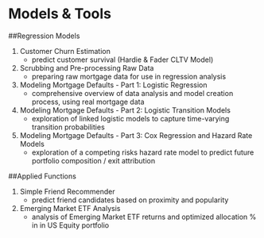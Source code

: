 # Models & Tools

##Regression Models

1. Customer Churn Estimation
    - predict customer survival (Hardie & Fader CLTV Model)
2. Scrubbing and Pre-processing Raw Data
    - preparing raw mortgage data for use in regression analysis
3. Modeling Mortgage Defaults - Part 1: Logistic Regression
    - comprehensive overview of data analysis and model creation process, using real mortgage data
4. Modeling Mortgage Defaults - Part 2: Logistic Transition Models
    - exploration of linked logistic models to capture time-varying transition probabilities
5. Modeling Mortgage Defaults - Part 3: Cox Regression and Hazard Rate Models
    - exploration of a competing risks hazard rate model to predict future portfolio composition / exit attribution
    
##Applied Functions
1. Simple Friend Recommender
    - predict friend candidates based on proximity and popularity
2. Emerging Market ETF Analysis
    - analysis of Emerging Market ETF returns and optimized allocation % in in US Equity portfolio
